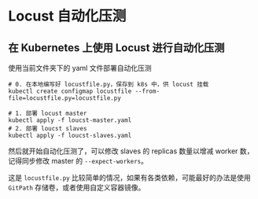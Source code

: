 # Locust 自动化压测

## 在 Kubernetes 上使用 Locust 进行自动化压测

使用当前文件夹下的 yaml 文件部署自动化压测

```shell
# 0. 在本地编写好 locustfile.py，保存到 k8s 中，供 locust 挂载
kubectl create configmap locustfile --from-file=locustfile.py=locustfile.py 

# 1. 部署 locust master
kubectl apply -f loucst-master.yaml
# 2. 部署 loucst slaves
kubectl apply -f loucst-slaves.yaml
```

然后就开始自动化压测了，可以修改 slaves 的 replicas 数量以增减 worker 数，记得同步修改 master 的 `--expect-workers`。

这是 `locustfile.py` 比较简单的情况，如果有各类依赖，可能最好的办法是使用 `GitPath` 存储卷，或者使用自定义容器镜像。
